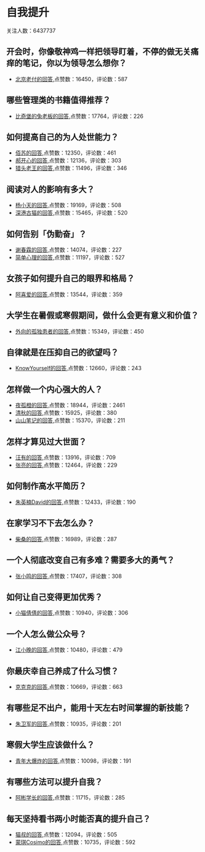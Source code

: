 #  自我提升 
关注人数：6437737
## 开会时，你像敬神鸡一样把领导盯着，不停的做无关痛痒的笔记，你以为领导怎么想你？
- [北京老付的回答](https://www.zhihu.com/question/428354697/answer/1573888192),点赞数：16450，评论数：587
## 哪些管理类的书籍值得推荐？
- [比奇堡的兔老板的回答](https://www.zhihu.com/question/20212656/answer/23482587),点赞数：17764，评论数：226
## 如何提高自己的为人处世能力？
- [佰苏的回答](https://www.zhihu.com/question/307704765/answer/636568719),点赞数：12350，评论数：461
- [郝开心的回答](https://www.zhihu.com/question/307704765/answer/822417470),点赞数：12136，评论数：303
- [猎头老王的回答](https://www.zhihu.com/question/307704765/answer/655061571),点赞数：11496，评论数：346
## 阅读对人的影响有多大？
- [杨小天的回答](https://www.zhihu.com/question/38342690/answer/76112022),点赞数：19169，评论数：508
- [深港古猫的回答](https://www.zhihu.com/question/38342690/answer/76126414),点赞数：15465，评论数：520
## 如何告别「伪勤奋」？
- [谢春霖的回答](https://www.zhihu.com/question/297080761/answer/533189223),点赞数：14074，评论数：227
- [简单心理的回答](https://www.zhihu.com/question/297080761/answer/553979989),点赞数：11197，评论数：527
## 女孩子如何提升自己的眼界和格局？
- [阿喜爱的回答](https://www.zhihu.com/question/443769667/answer/1726770960),点赞数：13544，评论数：359
## 大学生在暑假或寒假期间，做什么会更有意义和价值？
- [外向的孤独患者的回答](https://www.zhihu.com/question/24697736/answer/195885915),点赞数：15349，评论数：450
## 自律就是在压抑自己的欲望吗？
- [KnowYourself的回答](https://www.zhihu.com/question/22347972/answer/530058826),点赞数：12660，评论数：243
## 怎样做一个内心强大的人？
- [夜孤橙的回答](https://www.zhihu.com/question/52739222/answer/132741681),点赞数：18944，评论数：2461
- [清秋的回答](https://www.zhihu.com/question/52739222/answer/2057287062),点赞数：15925，评论数：380
- [山山笔记的回答](https://www.zhihu.com/question/52739222/answer/-2080757934),点赞数：15370，评论数：211
## 怎样才算见过大世面？
- [汪有的回答](https://www.zhihu.com/question/20721867/answer/74265677),点赞数：13916，评论数：709
- [张亮的回答](https://www.zhihu.com/question/20721867/answer/15991899),点赞数：12464，评论数：229
## 如何制作高水平简历？
- [朱英楠David的回答](https://www.zhihu.com/question/21187514/answer/248492078),点赞数：12433，评论数：190
## 在家学习不下去怎么办？
- [柴桑的回答](https://www.zhihu.com/question/22639106/answer/1134938911),点赞数：16989，评论数：287
## 一个人彻底改变自己有多难？需要多大的勇气？
- [张小鸣的回答](https://www.zhihu.com/question/47034512/answer/808954145),点赞数：17407，评论数：308
## 如何让自己变得更加优秀？
- [小猫倩倩的回答](https://www.zhihu.com/question/27712663/answer/218705239),点赞数：10940，评论数：306
## 一个人怎么做公众号？
- [江小晚的回答](https://www.zhihu.com/question/345341926/answer/1015722406),点赞数：10480，评论数：479
## 你最庆幸自己养成了什么习惯？
- [克克克的回答](https://www.zhihu.com/question/393200731/answer/1443246642),点赞数：10669，评论数：663
## 有哪些足不出户，能用十天左右时间掌握的新技能？
- [朱卫军的回答](https://www.zhihu.com/question/369762095/answer/1006682849),点赞数：10935，评论数：201
## 寒假大学生应该做什么？
- [青年大爆炸的回答](https://www.zhihu.com/question/40093444/answer/1672563436),点赞数：10098，评论数：191
## 有哪些方法可以提升自我？
- [阿彬学长的回答](https://www.zhihu.com/question/300713363/answer/812523656),点赞数：11715，评论数：285
## 每天坚持看书两小时能否真的提升自己？
- [猫叔的回答](https://www.zhihu.com/question/451546101/answer/-1951921474),点赞数：12094，评论数：505
- [蒙琪Cosimo的回答](https://www.zhihu.com/question/451546101/answer/1904756630),点赞数：10735，评论数：592
